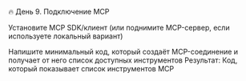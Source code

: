 🔥 День 9. Подключение MCP

Установите MCP SDK/клиент (или поднимите MCP-сервер, если используете локальный вариант)

Напишите минимальный код, который создаёт MCP-соединение и получает от него список доступных инструментов
Результат: Код, который показывает список инструментов MCP